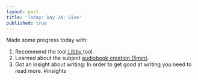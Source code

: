 ```yaml
---
layout: post
title: 'Today: Day 24: Give'
published: true
---
```


Made some progress today with:
1. Recommend the tool<a href="https://libbyapp.com/library/grpl"> Libby </a> tool.
2. Learned about the subject <a href="https://blog.acx.com/"> audiobook creation (5min)</a>.
3. Got an insight about writing: In order to get good at writing you need to read more. #insights
